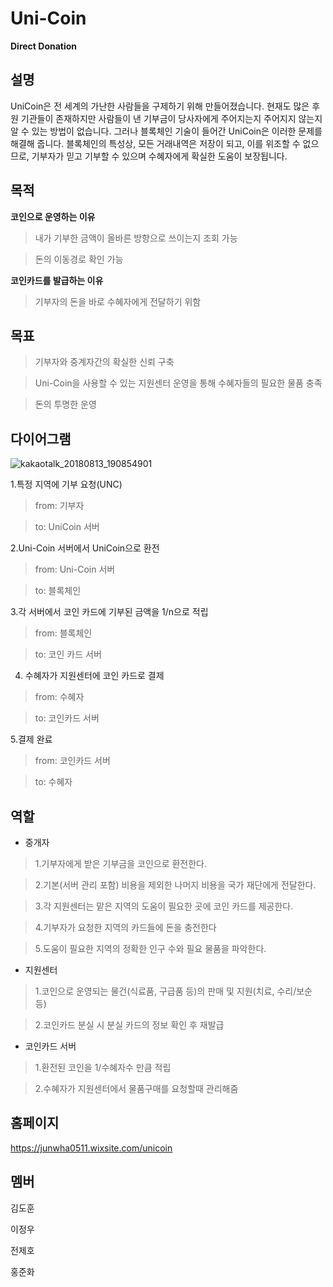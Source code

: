 # Uni-Coin
**Direct Donation**

설명
----
UniCoin은 전 세계의 가난한 사람들을 구제하기 위해 만들어졌습니다. 현재도 많은 후원 기관들이 존재하지만 사람들이 낸 기부금이 당사자에게 주어지는지  주어지지 않는지 알 수 있는 방법이 없습니다. 그러나 블록체인 기술이 들어간 UniCoin은 이러한 문제를 해결해 줍니다. 블록체인의 특성상, 모든 거래내역은 저장이 되고, 이를 위조할 수 없으므로, 기부자가 믿고 기부할 수 있으며 수혜자에게 확실한 도움이 보장됩니다.

목적
----
**코인으로 운영하는 이유**

>내가 기부한 금액이 올바른 방향으로 쓰이는지 조회 가능

>돈의 이동경로 확인 가능

**코인카드를 발급하는 이유**

>기부자의 돈을 바로 수혜자에게 전달하기 위함

목표
----

>기부자와 중계자간의 확실한 신뢰 구축

>Uni-Coin을 사용할 수 있는 지원센터 운영을 통해 수혜자들의 필요한 물품 충족

>돈의 투명한 운영

다이어그램
----

![kakaotalk_20180813_190854901](https://user-images.githubusercontent.com/16622219/44025998-98d7bea2-9f2c-11e8-8d55-3bd280a649a4.png)

1.특정 지역에 기부 요청(UNC)

>from: 기부자

>to: UniCoin 서버


2.Uni-Coin 서버에서 UniCoin으로 환전

>from: Uni-Coin 서버

>to: 블록체인

3.각 서버에서 코인 카드에 기부된 금액을 1/n으로 적립

>from: 블록체인

>to: 코인 카드 서버

4. 수혜자가 지원센터에 코인 카드로 결제

>from: 수혜자

>to: 코인카드 서버

5.결제 완료

>from: 코인카드 서버

>to: 수혜자

역할
----

* 중개자

>1.기부자에게 받은 기부금을 코인으로 환전한다.

>2.기본(서버 관리 포함) 비용을 제외한 나머지 비용을 국가 재단에게 전달한다.

>3.각 지원센터는 맡은 지역의 도움이 필요한 곳에 코인 카드를 제공한다.

>4.기부자가 요청한 지역의 카드들에 돈을 충전한다

>5.도움이 필요한 지역의 정확한 인구 수와 필요 물품을 파악한다.


* 지원센터
>1.코인으로 운영되는 물건(식료품, 구급품 등)의 판매 및 지원(치료, 수리/보순 등)

>2.코인카드 분실 시 분실 카드의 정보 확인 후 재발급

* 코인카드 서버
>1.환전된 코인을 1/수혜자수 만큼 적립

>2.수혜자가 지원센터에서 물품구매를 요청할때 관리해줌

홈페이지
----
https://junwha0511.wixsite.com/unicoin

멤버
----

김도훈

이정우

전제호

홍준화
